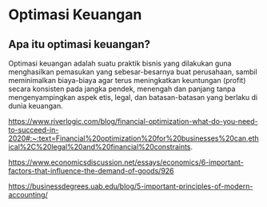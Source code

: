 # Optimasi Keuangan

## Apa itu optimasi keuangan?
Optimasi keuangan adalah suatu praktik bisnis yang dilakukan guna menghasilkan pemasukan yang sebesar-besarnya buat perusahaan, sambil meminimalkan biaya-biaya
agar terus meningkatkan keuntungan (profit) secara konsisten pada jangka pendek, menengah dan panjang tanpa mengenyampingkan aspek etis, legal, dan batasan-batasan yang berlaku di dunia keuangan.

https://www.riverlogic.com/blog/financial-optimization-what-do-you-need-to-succeed-in-2020#:~:text=Financial%20optimization%20for%20businesses%20can,ethical%2C%20legal%20and%20financial%20constraints.

https://www.economicsdiscussion.net/essays/economics/6-important-factors-that-influence-the-demand-of-goods/926

https://businessdegrees.uab.edu/blog/5-important-principles-of-modern-accounting/

